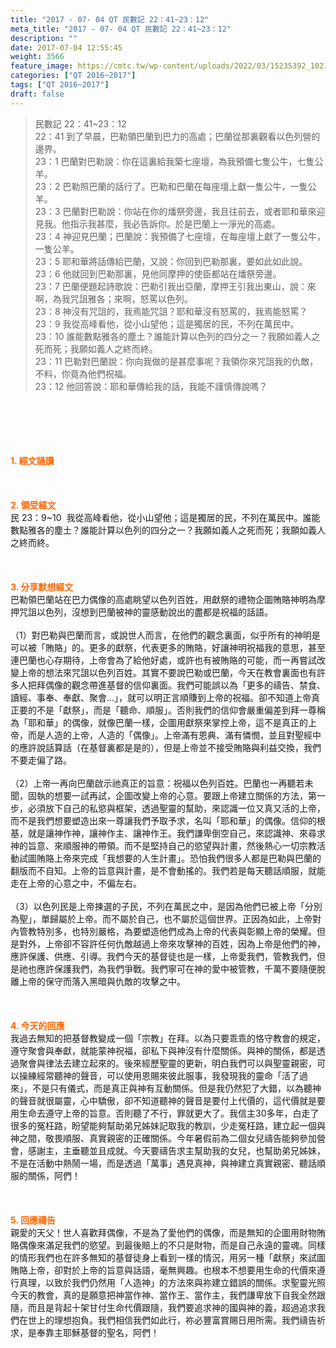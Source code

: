 ```yaml
---
title: "2017 - 07- 04 QT 民數記 22：41~23：12"
meta_title: "2017 - 07- 04 QT 民數記 22：41~23：12"
description: ""
date: 2017-07-04 12:55:45
weight: 3566
feature_image: https://cmtc.tw/wp-content/uploads/2022/03/15235392_10211799862337740_180693556567566654_o-1.webp
categories: ["QT 2016~2017"]
tags: ["QT 2016~2017"]
draft: false
---
```


<blockquote>民數記 22：41~23：12<br />
22：41 到了早晨，巴勒領巴蘭到巴力的高處；巴蘭從那裏觀看以色列營的邊界。<br />
23：1 巴蘭對巴勒說：你在這裏給我築七座壇，為我預備七隻公牛，七隻公羊。<br />
23：2 巴勒照巴蘭的話行了。巴勒和巴蘭在每座壇上獻一隻公牛，一隻公羊。<br />
23：3 巴蘭對巴勒說：你站在你的燔祭旁邊，我且往前去，或者耶和華來迎見我。他指示我甚麼，我必告訴你。於是巴蘭上一淨光的高處。<br />
23：4 神迎見巴蘭；巴蘭說：我預備了七座壇，在每座壇上獻了一隻公牛，一隻公羊。<br />
23：5 耶和華將話傳給巴蘭，又說：你回到巴勒那裏，要如此如此說。<br />
23：6 他就回到巴勒那裏，見他同摩押的使臣都站在燔祭旁邊。<br />
23：7 巴蘭便題起詩歌說：巴勒引我出亞蘭，摩押王引我出東山，說：來啊，為我咒詛雅各；來啊，怒罵以色列。<br />
23：8 神沒有咒詛的，我焉能咒詛？耶和華沒有怒罵的，我焉能怒罵？<br />
23：9 我從高峰看他，從小山望他；這是獨居的民，不列在萬民中。<br />
23：10 誰能數點雅各的塵土？誰能計算以色列的四分之一？我願如義人之死而死；我願如義人之終而終。<br />
23：11 巴勒對巴蘭說：你向我做的是甚麼事呢？我領你來咒詛我的仇敵，不料，你竟為他們祝福。<br />
23：12 他回答說：耶和華傳給我的話，我能不謹慎傳說嗎？</blockquote><br />
&nbsp;<br />
<br />
&nbsp;<br />
<br />
<span style="color: #ff6600;"><strong>1. </strong><strong>經文誦讀</strong></span><br />
<br />
<span style="color: #ff6600;"><strong> </strong></span><br />
<br />
<span style="color: #ff6600;"><strong>2. </strong><strong>領受經文<br />
</strong></span>民 23：9~10  我從高峰看他，從小山望他；這是獨居的民，不列在萬民中。誰能數點雅各的塵土？誰能計算以色列的四分之一？我願如義人之死而死；我願如義人之終而終。<br />
<br />
&nbsp;<br />
<br />
<span style="color: #ff6600;"><strong>3. 分享默想經文<br />
</strong></span>巴勒領巴蘭站在巴力偶像的高處眺望以色列百姓，用獻祭的禮物企圖賄賂神明為摩押咒詛以色列，沒想到巴蘭被神的靈感動說出的盡都是祝福的話語。<br />
<br />
（1）對巴勒與巴蘭而言，或說世人而言，在他們的觀念裏面，似乎所有的神明是可以被「賄賂」的。更多的獻祭，代表更多的賄賂，好讓神明祝福我的意思，甚至連巴蘭也心存期待，上帝會為了給他好處，或許也有被賄賂的可能，而一再嘗試改變上帝的想法來咒詛以色列百姓。其實不要說巴勒或巴蘭，今天在教會裏面也有許多人把拜偶像的觀念帶進基督的信仰裏面。我們可能誤以為「更多的禱告、禁食、讀經、事奉、奉獻、聚會…」，就可以明正言順賺到上帝的祝福。卻不知道上帝真正要的不是「獻祭」，而是「聽命、順服」。否則我們的信仰會嚴重偏差到拜一尊稱為「耶和華」的偶像，就像巴蘭一樣，企圖用獻祭來掌控上帝，這不是真正的上帝，而是人造的上帝，人造的「偶像」。上帝滿有恩典、滿有憐憫，並且對聖經中的應許說話算話（在基督裏都是是的），但是上帝並不接受賄賂與利益交換，我們不要走偏了路。<br />
<br />
（2）上帝一再向巴蘭啟示祂真正的旨意：祝福以色列百姓。巴蘭也一再聽若未聞，固執的想要一試再試，企圖改變上帝的心意。要跟上帝建立關係的方法，第一步，必須放下自己的私慾與框架，透過聖靈的幫助，來認識一位又真又活的上帝，而不是我們想要塑造出來一尊讓我們予取予求，名叫「耶和華」的偶像。信仰的根基，就是讓神作神，讓神作主、讓神作王。我們謙卑倒空自己，來認識神、來尋求神的旨意、來順服神的帶領。而不是堅持自己的慾望與計畫，然後熱心一切宗教活動試圖賄賂上帝來完成「我想要的人生計畫」。恐怕我們很多人都是巴勒與巴蘭的翻版而不自知。上帝的旨意與計畫，是不會動搖的。我們若是每天聽話順服，就能走在上帝的心意之中，不偏左右。<br />
<br />
（3）以色列民是上帝揀選的子民，不列在萬民之中，是因為他們已被上帝「分別為聖」，單歸屬於上帝。而不屬於自己，也不屬於這個世界。正因為如此，上帝對內管教特別多，也特別嚴格，為要塑造他們成為上帝的代表與彰顯上帝的榮耀。但是對外，上帝卻不容許任何仇敵越過上帝來攻擊神的百姓，因為上帝是他們的神，應許保護、供應、引導。我們今天的基督徒也是一樣，上帝愛我們，管教我們，但是祂也應許保護我們，為我們爭戰。我們寧可在神的愛中被管教，千萬不要隨便脫離上帝的保守而落入黑暗與仇敵的攻擊之中。<br />
<br />
&nbsp;<br />
<br />
<span style="color: #ff6600;"><strong>4. 今天的回應<br />
</strong></span>我過去無知的把基督教變成一個「宗教」在拜。以為只要乖乖的恪守教會的規定，遵守聚會與奉獻，就能蒙神祝福，卻私下與神沒有什麼關係。與神的關係，都是透過聚會與律法去建立起來的。後來經歷聖靈的更新，明白我們可以與聖靈親密，可以操練經常聽神的聲音，可以使用恩賜來彼此服事，我發現我的靈命「活了過來」，不是只有儀式，而是真正與神有互動關係。但是我仍然犯了大錯，以為聽神的聲音就很屬靈，心中驕傲，卻不知道聽神的聲音是要付上代價的，這代價就是要用生命去遵守上帝的旨意。否則聽了不行，罪就更大了。我信主30多年，白走了很多的冤枉路，盼望能夠幫助弟兄姊妹記取我的教訓，少走冤枉路，建立起一個與神之間，敬畏順服、真實親密的正確關係。今年暑假前為二個女兒禱告能夠參加營會，感謝主，主垂聽並且成就。今天要禱告求主幫助我的女兒，也幫助弟兄姊妹，不是在活動中熱鬧一場，而是透過「萬事」遇見真神，與神建立真實親密、聽話順服的關係，阿們！<br />
<br />
&nbsp;<br />
<br />
<span style="color: #ff6600;"><strong>5. 回應禱告<br />
</strong></span>親愛的天父！世人喜歡拜偶像，不是為了愛他們的偶像，而是無知的企圖用財物賄賂偶像來滿足我們的慾望。到最後賠上的不只是財物，而是自己永遠的靈魂。同樣的情形我們也在許多無知的基督徒身上看到一樣的情況，用另一種「獻祭」來試圖賄賂上帝，卻對於上帝的旨意與話語，毫無興趣。也根本不想要用生命的代價來遵行真理，以致於我們仍然用「人造神」的方法來與祢建立錯誤的關係。求聖靈光照今天的教會，真的是願意把神當作神、當作王、當作主，我們謙卑放下自我全然跟隨，而且是背起十架甘付生命代價跟隨，我們要追求神的國與神的義，超過追求我們在世上的理想抱負。我們相信我們如此行，祢必豐富賞賜日用所需。我們禱告祈求，是奉靠主耶穌基督的聖名，阿們！
        